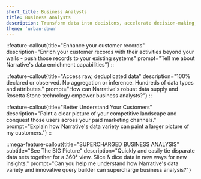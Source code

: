 ```yaml
---
short_title: Business Analysts
title: Business Analysts
description: Transform data into decisions, accelerate decision-making, and forge powerful data partnerships with ease.
theme: 'urban-dawn'
---
```


::feature-callout{title="Enhance your customer records" description="Enrich your customer records with their activities beyond your walls - push those records to your existing systems" prompt="Tell me about Narrative's data enrichment capabilities"}
::

::feature-callout{title="Access raw, deduplicated data" description="100% declared or observed. No aggregation or inference. Hundreds of data types and attributes." prompt="How can Narrative's robust data supply and Rosetta Stone technology empower business analysts?"}
::

::feature-callout{title="Better Understand Your Customers" description="Paint a clear picture of your competitive landscape and conquest those users across your paid marketing channels." prompt="Explain how Narrative's data variety can paint a larger picture of my customers."}
::

::mega-feature-callout{title="SUPERCHARGED BUSINESS ANALYSIS" subtitle="See The BIG Picture" description="Quickly and easily tie disparate data sets together for a 360° view. Slice & dice data in new ways for new insights." prompt="Can you help me understand how Narrative's data variety and innovative query builder can supercharge business analysis?"}